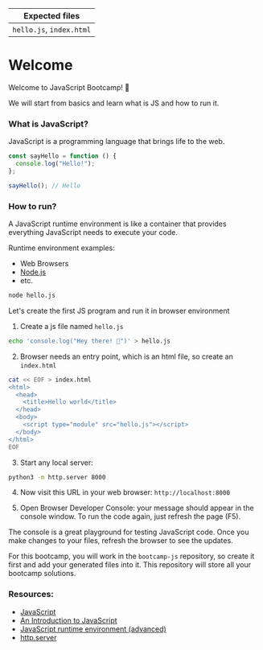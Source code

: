 | Expected files           |
| ------------------------ |
| `hello.js`, `index.html` |

# Welcome

Welcome to JavaScript Bootcamp! 🎉

We will start from basics and learn what is JS and how to run it.

### What is JavaScript?

JavaScript is a programming language that brings life to the web.

```js
const sayHello = function () {
  console.log("Hello!");
};

sayHello(); // Hello
```

### How to run?

A JavaScript runtime environment is like a container that provides everything JavaScript needs to execute your code.

Runtime environment examples:

- Web Browsers
- [Node.js](https://nodejs.org/en)
- etc.

```sh
node hello.js
```

Let's create the first JS program and run it in browser environment

1. Create a js file named `hello.js`

```sh
echo 'console.log("Hey there! 👋")' > hello.js
```

2. Browser needs an entry point, which is an html file, so create an `index.html`

```sh
cat << EOF > index.html
<html>
  <head>
    <title>Hello world</title>
  </head>
  <body>
    <script type="module" src="hello.js"></script>
  </body>
</html>
EOF
```

3. Start any local server:

```sh
python3 -m http.server 8000
```

4. Now visit this URL in your web browser: `http://localhost:8000`

5. Open Browser Developer Console: your message should appear in the console window. To run the code again, just refresh the page (F5).

The console is a great playground for testing JavaScript code. Once you make changes to your files, refresh the browser to see the updates.

For this bootcamp, you will work in the `bootcamp-js` repository, so create it first and add your generated files into it. This repository will store all your bootcamp solutions.

### Resources:

- [JavaScript](https://en.wikipedia.org/wiki/JavaScript)
- [An Introduction to JavaScript](https://javascript.info/intro)
- [JavaScript runtime environment (advanced)](https://developer.mozilla.org/en-US/docs/Web/API/HTML_DOM_API/Microtask_guide/In_depth)
- [http.server](https://docs.python.org/3/library/http.server.html)
